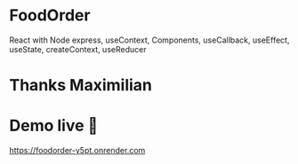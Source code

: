 # FoodOrder
React with Node express, useContext, Components, useCallback, useEffect, useState, createContext, useReducer

# Thanks Maximilian

# Demo live 🎉
https://foodorder-y5pt.onrender.com
